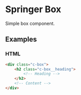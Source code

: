 # Springer Box

Simple box component.

## Examples

### HTML

```html
<div class="c-box">
    <h2 class="c-box__heading">
        <!-- Heading -->
    </h2>
    <!-- Content -->
</div>
```
